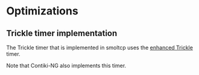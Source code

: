 # Optimizations


<!--## DODAG Configuration in DIO-->

<!--DIO messages MAY contain a DODAG configuration option (16 bytes).-->
<!--In smoltcp, we only add this option when a multicast DIO message is sent when the Trickle timer is in the first interval.-->
<!--A Trickle timer is in the first interval at startup or when it is reset.-->

<!--When a node receives a DIO without the DODAG Configuration option as a response on a multicast DIS,-->
<!--the node will send a unicast DIS.-->
<!--Responding on a unicast DIS is always a unicast DIO containing a DODAG Configuration option.-->

<!--It is important for a node to receive a DODAG Configuration option when it has never joined a network.-->
<!--This option contains information related to the objective function and trickle timer.-->

<!--If the objective function is different, this node can only join as a leaf and not act as a router in the network.-->

<!--Note that Contiki-NG always sends DIO messages containing a DODAG Configuration option.-->
<!--However, we think that this is a (tiny) waste of power.-->
<!--This is something that we need to measure.-->


## Trickle timer implementation

The Trickle timer that is implemented in smoltcp uses the [enhanced Trickle](https://d1wqtxts1xzle7.cloudfront.net/71402623/E-Trickle_Enhanced_Trickle_Algorithm_for20211005-2078-1ckh34a.pdf?1633439582=&response-content-disposition=inline%3B+filename%3DE_Trickle_Enhanced_Trickle_Algorithm_for.pdf&Expires=1690468547&Signature=GWAtYVYOGyXrGmy~PHBDmcjxtgjGv93RuCCTxDcW1x3gWIlGw2DIxXMXluHJhO5vcR8HR~4qW5zMUmYw0fcrYvvoWrbBOAVxWs5MVF3gr8rTFsenuuSdG9Gi8OQFHnHjG8-p7~0RfHlGU5hxednaKu-dt5ECfzhsCfbfeTTCRk4Zm~CjDW4eAimwRpxuGZ9SWoySnnbOCurAtijdcdqw~YVuJV5M7VunKXgDPjEyEnCEAuwpLurPMvg7sAOpJeOaM7Yz7qCvGAe-oG9Cr8xE805TCxCcWRkOlKQHWFq6r1bK3htwgESB6iumT7Y28IbFvCYQZ7gpFviIH13jBeXFNA__&Key-Pair-Id=APKAJLOHF5GGSLRBV4ZA) timer.

Note that Contiki-NG also implements this timer.
